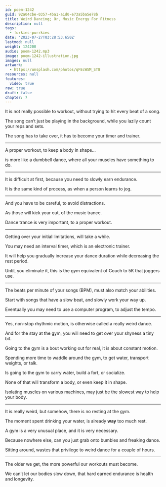 ```yaml
---
id: poem-1242
guid: 92a04cbe-0357-4ba1-a1d0-e73a5ba5e78b
title: Weird Dancing; Or, Music Energy For Fitness
description: null
tags:
  - furkies-purrkies
date: '2023-07-27T03:28:53.650Z'
lastmod: null
weight: 124200
audio: poem-1242.mp3
image: poem-1242-illustration.jpg
images: null
artwork:
  - https://unsplash.com/photos/qFEcWSM_ST8
resources: null
features:
  video: true
raw: true
draft: false
chapter: 7
---
```


It is not really possible to workout,
without trying to hit every beat of a song.

The song can’t just be playing in the background,
while you lazily count your reps and sets.

The song has to take over,
it has to become your timer and trainer.

---

A proper workout,
to keep a body in shape…

is more like a dumbbell dance,
where all your muscles have something to do.

---

It is difficult at first,
because you need to slowly earn endurance.

It is the same kind of process,
as when a person learns to jog.

---

And you have to be careful,
to avoid distractions.

As those will kick your out,
of the music trance.

Dance trance is very important,
to a proper workout.

---

Getting over your initial limitations,
will take a while.

You may need an interval timer,
which is an electronic trainer.

It will help you gradually increase your dance duration
while decreasing the rest period.

Until, you eliminate it,
this is the gym equivalent of Couch to 5K that joggers use.

---

The beats per minute of your songs (BPM),
must also match your abilities.

Start with songs that have a slow beat,
and slowly work your way up.

Eventually you may need to use a computer program,
to adjust the tempo.

---


Yes, non-stop rhythmic motion,
is otherwise called a really weird dance.

And for the stay at the gym,
you will need to get over your shyness a tiny bit.

Going to the gym is a bout working out for real,
it is about constant motion.

Spending more time to waddle around the gym,
to get water, transport weights, or talk.

Is going to the gym to carry water,
build a fort, or socialize.

None of that will transform a body,
or even keep it in shape.

Isolating muscles on various machines,
may just be the slowest way to help your body.

---

It is really weird, but somehow,
there is no resting at the gym.

The moment spent drinking your water,
is already __way__ too much rest.

A gym is a very unusual place,
and it is very necessary.

Because nowhere else,
can you just grab onto bumbles and freaking dance.

Sitting around,
wastes that privilege to weird dance for a couple of hours.

---

The older we get,
the more powerful our workouts must become.

We can’t let our bodies slow down,
that hard earned endurance is health and longevity.
